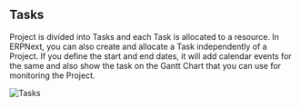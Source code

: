 ## Tasks

Project is divided into Tasks and each Task is allocated to a resource. In
ERPNext, you can also create and allocate a Task independently of a Project.
If you define the start and end dates, it will add calendar events for the
same and also show the task on the Gantt Chart that you can use for monitoring
the Project.

![Tasks](assets/manual_erpnext_com/old_images/erpnext/tasks.png)

